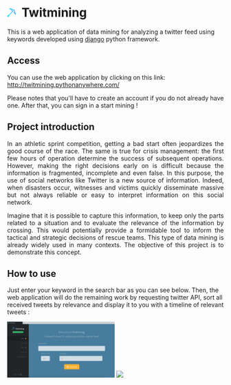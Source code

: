 # <img src="./img/logo.png" width="4%">&nbsp;&nbsp;Twitmining

This is a web application of data mining for analyzing a twitter feed using keywords developed using [django](https://www.djangoproject.com/) python framework.

## Access

You can use the web application by clicking on this link: http://twitmining.pythonanywhere.com/

Please notes that you'll have to create an account if you do not already have one. After that, you can sign in a start mining !

## Project introduction

<p align="justify">
In an athletic sprint competition, getting a bad start often jeopardizes the good course of the race. The same is true for crisis management: the first few hours of operation determine the success of subsequent operations. However, making the right decisions early on is difficult because the information is fragmented, incomplete and even false. In this purpose, the use of social networks like Twitter is a new source of information. Indeed, when disasters occur, witnesses and victims quickly disseminate massive but not always reliable or easy to interpret information on this social network.
</p>
<p align="justify">
Imagine that it is possible to capture this information, to keep only the parts related to a situation and to evaluate the relevance of the information by crossing. This would potentially provide a formidable tool to inform the tactical and strategic decisions of rescue teams. This type of data mining is already widely used in many contexts. The objective of this project is to demonstrate this concept.
</p>

## How to use

Just enter your keyword in the search bar as you can see below. Then, the web application will do the remaining work by requesting twitter API, sort all received tweets by relevance and display it to you with a timeline of relevant tweets :

<img src="./img/home_screen.png" width="49.7%"/>&nbsp;<img src="./img/query_sceen.png" width="49.7%"/>

